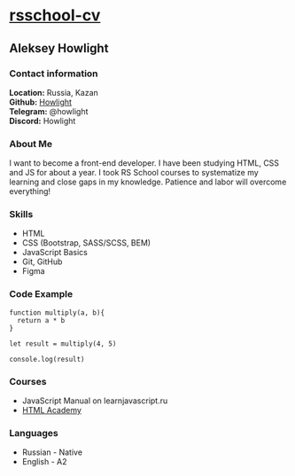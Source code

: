 # [rsschool-cv](https://github.com/howlight/rsschool-cv)
## Aleksey Howlight
### Contact information
**Location:** Russia, Kazan\
**Github:** [Howlight](https://github.com/howlight)\
**Telegram:** @howlight\
**Discord:** Howlight

### About Me
I want to become a front-end developer. I have been studying HTML, CSS and JS for about a year. I took RS School courses to systematize my learning and close gaps in my knowledge. Patience and labor will overcome everything!

### Skills
- HTML
- CSS (Bootstrap, SASS/SCSS, BEM)
- JavaScript Basics
- Git, GitHub
- Figma

### Code Example
```
function multiply(a, b){
  return a * b
}

let result = multiply(4, 5)

console.log(result)
```
### Courses
- JavaScript Manual on learnjavascript.ru
- [HTML Academy](https://htmlacademy.ru)

### Languages
- Russian - Native
- English - A2